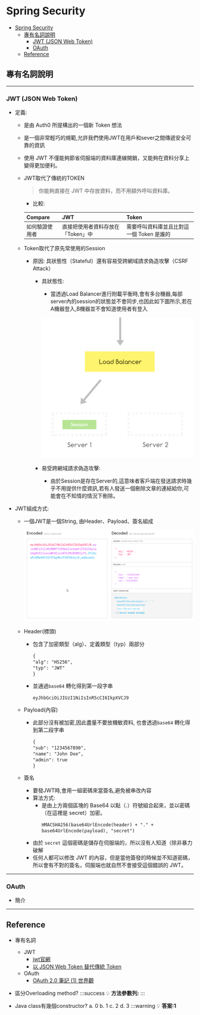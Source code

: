 # Spring Security

- [Spring Security](#spring-security)
  - [專有名詞說明](#專有名詞說明)
    - [JWT (JSON Web Token)](#jwt-json-web-token)
    - [OAuth](#oauth)
  - [Reference](#reference)

## 專有名詞說明
---
### JWT (JSON Web Token)
- 定義:
    - 是由 Auth0 所提構出的一個新 Token 想法
    - 是一個非常輕巧的規範,允許我們使用JWT在用戶和sever之間傳遞安全可靠的資訊
    - 使用 JWT 不僅能夠節省伺服端的資料庫連線開銷，又能夠在資料分享上變得更加便利。
    - JWT取代了傳統的TOKEN
        > 你能夠直接在 JWT 中存放資料，而不用額外呼叫資料庫。
        - 比較:
        
        | Compare        | JWT                               | Token                                     |
        | -------------- | --------------------------------- | ----------------------------------------- |
        | 如何驗證使用者 | 直接把使用者資料存放在「Token」中 | 需要呼叫資料庫並且比對這一個 Token 是誰的 |

    - Token取代了原先常使用的Session 
      - 原因: 具狀態性（Stateful）還有容易受跨網域請求偽造攻擊（CSRF Attack）
        -  具狀態性:
           -  當透過Load Balancer進行附載平衡時,會有多台機器,每部server內的session的狀態並不會同步,也因此如下圖所示,若在A機器登入,B機器並不會知道使用者有登入

            ![jwt1_stateful_problem](/src/img/backend/java/security/jwt1_stateful_problem.png)


        -  易受跨網域請求偽造攻擊:
           -  由於Session是存在Server的,這意味者客戶端在發送請求時幾乎不用提供什麼資訊,若有人發送一個刪除文章的連結給你,可能會在不知情的情況下刪除。

- JWT組成方式:
    - 一個JWT是一個String, 由Header、Payload、簽名組成
    
        ![JWT組成](/src/img/backend/java/security/jwt_flow.png)

    - Header(標頭)
      - 包含了加密類型（alg）、定義類型（typ）兩部分
        ```
        {
        "alg": "HS256",
        "typ": "JWT"
        }
        ```
      - 並通過```base64``` 轉化得到第一段字串
        ```
        eyJhbGciOiJIUzI1NiIsInR5cCI6IkpXVCJ9
        ```
    - Payload(內容)
      - 此部分沒有被加密,因此盡量不要放機敏資料, 也會透過```base64``` 轉化得到第二段字串
        ```
        {
        "sub": "1234567890",
        "name": "John Doe",
        "admin": true
        }
        ```
    - 簽名
        - 要發JWT時,會用一組密碼來當簽名,避免被串改內容
        - 算法方式:
          - 是由上方兩個區塊的 Base64 以點（.）符號組合起來，並以密碼（在這裡是 secret）加密。
            ```
            HMACSHA256(base64UrlEncode(header) + "." + base64UrlEncode(payload), "secret") 
            ```
        - 由於 ```secret``` 這個密碼是儲存在伺服端的，所以沒有人知道（除非暴力破解
        - 任何人都可以修改 JWT 的內容，但是當他簽發的時候並不知道密碼，所以會有不對的簽名，伺服端也就自然不會接受這個錯誤的 JWT。

---

### OAuth

- 簡介


---
## Reference
- 專有名詞
  - JWT
    - [jwt官網](https://jwt.io/)
    - [以 JSON Web Token 替代傳統 Token](https://yami.io/jwt/)
  - OAuth
    - [OAuth 2.0 筆記 (1) 世界觀](https://blog.yorkxin.org/posts/oauth2-1-introduction.html)


- 區分Overloading method?
:::success
:bulb: **方法參數列:**
:::
- Java class有幾個constructor?
a. 0
b. 1
c. 2
d. 3
:::warning
:bulb: **答案:1**